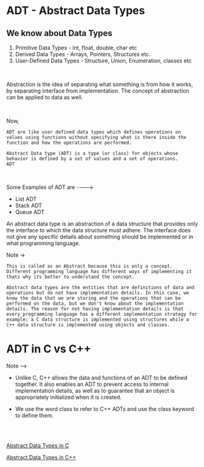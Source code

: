 # ADT - Abstract Data Types
## We know about Data Types 

1. Primitive Data Types - int, float, double, char etc
2. Derived Data Types - Arrays, Pointers, Structures etc.
3. User-Defined Data Types - Structure, Union, Enumeration, classes etc

<br>

Abstraction is the idea of separating what something is from how it works, by separating interface from implementation. The concept of abstraction can be applied to data as well.

<br>


Now, 
    
    ADT are like user defined data types which defines operations on values using functions without specifying what is there inside the function and how the operations are performed.

    Abstract Data type (ADT) is a type (or class) for objects whose behavior is defined by a set of values and a set of operations.
    ADT
<br>

Some Examples of ADT are ---->

* List ADT
* Stack ADT
* Queue ADT

An abstract data type is an abstraction of a data structure that provides only the interface to which the data structure must adhere. The interface does not give any specific details about something should be implemented or in what programming language.

Note -> 

    This is called as an Abstract because this is only a concept. Different programming language has different ways of implementing it thats why its better to understand the concept.

    Abstract data types are the entities that are definitions of data and operations but do not have implementation details. In this case, we know the data that we are storing and the operations that can be performed on the data, but we don't know about the implementation details. The reason for not having implementation details is that every programming language has a different implementation strategy for example; a C data structure is implemented using structures while a C++ data structure is implemented using objects and classes.


# ADT in C vs C++

Note --> 

* Unlike C, C++ allows the data and functions of an ADT to be defined together. It also enables an ADT to prevent access to internal implementation details, as well as to guarantee that an object is appropriately initialized when it is created.

* We use the word class to refer to C++ ADTs and use the class keyword to define them.


<br>
<br>

<a href="https://eecs280staff.github.io/notes/07_ADTs_in_C.html">Abstract Data Types in C</a>

<a href="https://eecs280staff.github.io/notes/08_ADTs_in_C%2B%2B.html">Abstract Data Types in C++</a>
